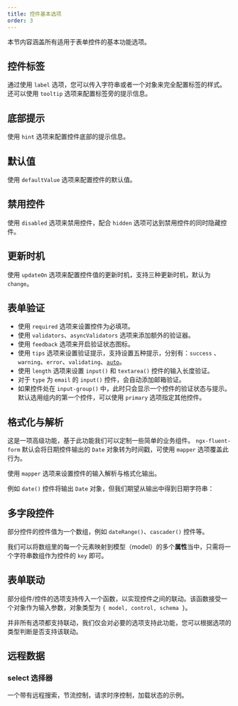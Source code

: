 ```yaml
---
title: 控件基本选项
order: 3
---
```


本节内容涵盖所有适用于表单控件的基本功能选项。

## 控件标签

通过使用 `label` 选项，您可以传入字符串或者一个对象来完全配置标签的样式。还可以使用 `tooltip` 选项来配置标签旁的提示信息。

<example name="fluent-form-control-label-example" />

## 底部提示

使用 `hint` 选项来配置控件底部的提示信息。

<example name="fluent-form-control-hint-example" />

## 默认值

使用 `defaultValue` 选项来配置控件的默认值。

<example name="fluent-form-control-default-value-example" />

## 禁用控件

使用 `disabled` 选项来禁用控件，配合 `hidden` 选项可达到禁用控件的同时隐藏控件。

<example name="fluent-form-control-disabled-example" />

## 更新时机

使用 `updateOn` 选项来配置控件值的更新时机，支持三种更新时机，默认为 `change`。

<example name="fluent-form-control-update-on-example" />

## 表单验证

- 使用 `required` 选项来设置控件为必填项。
- 使用 `validators`、`asyncValidators` 选项来添加额外的验证器。
- 使用 `feedback` 选项来开启验证状态图标。
- 使用 `tips` 选项来设置验证提示，支持设置五种提示，分别有：`success` 、`warning`、`error`、`validating`、[`auto`](https://ng.ant.design/components/form/zh#components-form-demo-auto-tips)。
- 使用 `length` 选项来设置 `input()` 和 `textarea()` 控件的输入长度验证。
- 对于 `type` 为 `email` 的 `input()` 控件，会自动添加邮箱验证。
- 如果控件处在 `input-group()` 中，此时只会显示一个控件的验证状态与提示。默认选用组内的第一个控件，可以使用 `primary` 选项指定其他控件。

<example name="fluent-form-form-validation-example" />

## 格式化与解析

<alert type="info">这是一项高级功能，基于此功能我们可以定制一些简单的业务组件。</alert>
<alert type="warning">`ngx-fluent-form` 默认会将日期控件输出的 `Date` 对象转为时间戳，可使用 `mapper` 选项覆盖此行为。</alert>

使用 `mapper` 选项来设置控件的输入解析与格式化输出。

例如 `date()` 控件将输出 `Date` 对象，但我们期望从输出中得到日期字符串：

<example name="fluent-form-control-mapper-example" />

## 多字段控件

部分控件的控件值为一个数组，例如 `dateRange()`、`cascader()` 控件等。

我们可以将数组里的每一个元素映射到模型（model）的多个**属性**当中，只需将一个字符串数组作为控件的 `key` 即可。

<example name="fluent-form-control-multi-key-example" />

## 表单联动

部分组件/控件的选项支持传入一个函数，以实现控件之间的联动。该函数接受一个对象作为输入参数，对象类型为 `{ model, control, schema }`。

并非所有选项都支持联动，我们仅会对必要的选项支持此功能，您可以根据选项的类型判断是否支持该联动。

<example name="fluent-form-control-linkage-example" />

## 远程数据

### select 选择器

一个带有远程搜索，节流控制，请求时序控制，加载状态的示例。

<example name="fluent-form-select-remote-data-example" />
